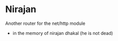 # Nirajan

Another router for the net/http module 





- in the memory of nirajan dhakal (he is not dead)
